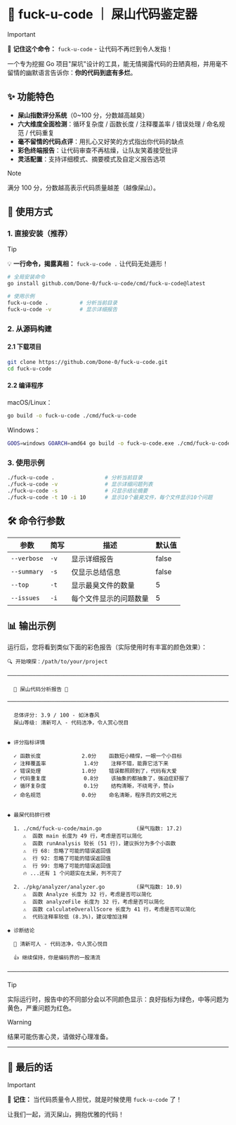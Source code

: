 # 💩 fuck-u-code ｜ 屎山代码鉴定器

> [!IMPORTANT]
> 📢 **记住这个命令：** `fuck-u-code` - 让代码不再烂到令人发指！

一个专为挖掘 Go 项目"屎坑"设计的工具，能无情揭露代码的丑陋真相，并用毫不留情的幽默语言告诉你：**你的代码到底有多烂**。

## ✨ 功能特色

- **屎山指数评分系统**（0~100 分，分数越高越臭）
- **六大维度全面检测**：循环复杂度 / 函数长度 / 注释覆盖率 / 错误处理 / 命名规范 / 代码重复
- **毫不留情的代码点评**：用扎心又好笑的方式指出你代码的缺点
- **彩色终端报告**：让代码审查不再枯燥，让队友笑着接受批评
- **灵活配置**：支持详细模式、摘要模式及自定义报告选项

> [!NOTE]
> 满分 100 分，分数越高表示代码质量越差（越像屎山）。

## 🚀 使用方式

### 1. 直接安装（推荐）

> [!TIP]
> 💡 **一行命令，揭露真相：** `fuck-u-code .` 让代码无处遁形！

```bash
# 全局安装命令
go install github.com/Done-0/fuck-u-code/cmd/fuck-u-code@latest

# 使用示例
fuck-u-code .          # 分析当前目录
fuck-u-code -v         # 显示详细报告
```

### 2. 从源码构建

#### 2.1 下载项目

```bash
git clone https://github.com/Done-0/fuck-u-code.git
cd fuck-u-code
```

#### 2.2 编译程序

macOS/Linux：

```bash
go build -o fuck-u-code ./cmd/fuck-u-code
```

Windows：

```bash
GOOS=windows GOARCH=amd64 go build -o fuck-u-code.exe ./cmd/fuck-u-code
```

### 3. 使用示例

```bash
./fuck-u-code .                # 分析当前目录
./fuck-u-code -v               # 显示详细问题列表
./fuck-u-code -s               # 只显示结论摘要
./fuck-u-code -t 10 -i 10      # 显示10个最臭文件，每个文件显示10个问题
```

## 🛠 命令行参数

| 参数        | 简写 | 描述                   | 默认值 |
| ----------- | ---- | ---------------------- | ------ |
| `--verbose` | `-v` | 显示详细报告           | false  |
| `--summary` | `-s` | 仅显示总结信息         | false  |
| `--top`     | `-t` | 显示最臭文件的数量     | 5      |
| `--issues`  | `-i` | 每个文件显示的问题数量 | 5      |

## 📊 输出示例

运行后，您将看到类似下面的彩色报告（实际使用时有丰富的颜色效果）：

```
🔍 开始嗅探：/path/to/your/project

────────────────────────────────────────────────────────────────────────────────

  🌱 屎山代码分析报告 🌱

────────────────────────────────────────────────────────────────────────────────

  总体评分: 3.9 / 100 - 如沐春风
  屎山等级: 清新可人 - 代码洁净，令人赏心悦目


◆ 评分指标详情

  ✓ 函数长度             2.0分    函数短小精悍，一眼一个小目标
  ✓ 注释覆盖率            1.4分    注释不错，能靠它活下来
  ✓ 错误处理             1.0分    错误都照顾到了，代码有大爱
  ✓ 代码重复度            0.8分    该抽象的都抽象了，强迫症舒服了
  ✓ 循环复杂度            0.1分    结构清晰，不绕弯子，赞👍
  ✓ 命名规范             0.0分    命名清晰，程序员的文明之光


◆ 最屎代码排行榜

  1. ./cmd/fuck-u-code/main.go           (屎气指数: 17.2)
     ⚠️  函数 main 长度为 49 行，考虑是否可以简化
     ⚠️  函数 runAnalysis 较长 (51 行)，建议拆分为多个小函数
     ⚠️  行 68: 忽略了可能的错误返回值
     ⚠️  行 92: 忽略了可能的错误返回值
     ⚠️  行 99: 忽略了可能的错误返回值
     🔥 ...还有 1 个问题实在太屎，列不完了

  2. ./pkg/analyzer/analyzer.go          (屎气指数: 10.9)
     ⚠️  函数 Analyze 长度为 32 行，考虑是否可以简化
     ⚠️  函数 analyzeFile 长度为 32 行，考虑是否可以简化
     ⚠️  函数 calculateOverallScore 长度为 41 行，考虑是否可以简化
     ⚠️  代码注释率较低 (8.3%)，建议增加注释

◆ 诊断结论

  🌱 清新可人 - 代码洁净，令人赏心悦目

  👍 继续保持，你是编码界的一股清流

────────────────────────────────────────────────────────────────────────────────
```

> [!TIP]
> 实际运行时，报告中的不同部分会以不同颜色显示：良好指标为绿色，中等问题为黄色，严重问题为红色。

> [!WARNING]
> 结果可能伤害心灵，请做好心理准备。

---

## 🌟 最后的话

> [!IMPORTANT]
> 💪 **记住：** 当代码质量令人担忧，就是时候使用 `fuck-u-code` 了！
>
> 让我们一起，消灭屎山，拥抱优雅的代码！
